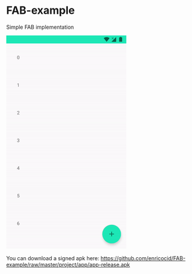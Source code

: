 # FAB-example
Simple FAB implementation


![ScreenShot](https://raw.githubusercontent.com/enricocid/FAB-example/master/art/preview.gif)

You can download a signed apk here: https://github.com/enricocid/FAB-example/raw/master/project/app/app-release.apk